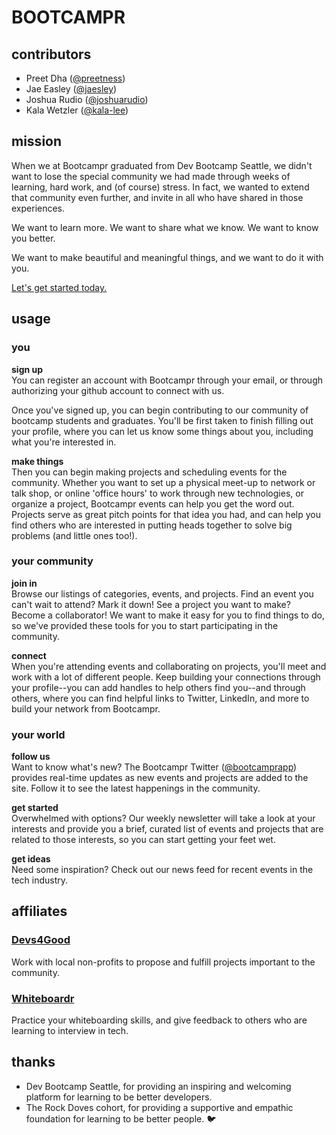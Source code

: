 # BOOTCAMPR

## contributors

* Preet Dha ([@preetness](https://github.com/preetness))
* Jae Easley ([@jaesley](https://github.com/jaesley))
* Joshua Rudio ([@joshuarudio](https://github.com/joshuarudio))
* Kala Wetzler ([@kala-lee](https://github.com/kala-lee))

## mission

When we at Bootcampr graduated from Dev Bootcamp Seattle, we didn't want to lose the special community we had made through weeks of learning, hard work, and (of course) stress. In fact, we wanted to extend that community even further, and invite in all who have shared in those experiences.

 We want to learn more. We want to share what we know. We want to know you better.

We want to make beautiful and meaningful things, and we want to do it with you.

[Let's get started today.](http://bootcampr.herokuapp.com/)

## usage

### you

**sign up**  
You can register an account with Bootcampr through your email, or through authorizing your github account to connect with us.

Once you've signed up, you can begin contributing to our community of bootcamp students and graduates. You'll be first taken to finish filling out your profile, where you can let us know some things about you, including what you're interested in.

**make things**  
Then you can begin making projects and scheduling events for the community. Whether you want to set up a physical meet-up to network or talk shop, or online 'office hours' to work through new technologies, or organize a project, Bootcampr events can help you get the word out. Projects serve as great pitch points for that idea you had, and can help you find others who are interested in putting heads together to solve big problems (and little ones too!).

### your community

**join in**  
Browse our listings of categories, events, and projects. Find an event you can't wait to attend? Mark it down! See a project you want to make? Become a collaborator! We want to make it easy for you to find things to do, so we've provided these tools for you to start participating in the community.

**connect**  
When you're attending events and collaborating on projects, you'll meet and work with a lot of different people. Keep building your connections through your profile--you can add handles to help others find you--and through others, where you can find helpful links to Twitter, LinkedIn, and more to build your network from Bootcampr.

### your world

**follow us**  
Want to know what's new? The Bootcampr Twitter ([@bootcamprapp](https://twitter.com/bootcamprapp)) provides real-time updates as new events and projects are added to the site. Follow it to see the latest happenings in the community.

**get started**  
Overwhelmed with options? Our weekly newsletter will take a look at your interests and provide you a brief, curated list of events and projects that are related to those interests, so you can start getting your feet wet.

**get ideas**  
Need some inspiration? Check out our news feed for recent events in the tech industry.

## affiliates

### [Devs4Good](http://devs4good.herokuapp.com/)

Work with local non-profits to propose and fulfill projects important to the community.

### [Whiteboardr](http://whiteboardr.herokuapp.com/)

Practice your whiteboarding skills, and give feedback to others who are learning to interview in tech.

## thanks

* Dev Bootcamp Seattle, for providing an inspiring and welcoming platform for learning to be better developers.
* The Rock Doves cohort, for providing a supportive and empathic foundation for learning to be better people. 🐦

